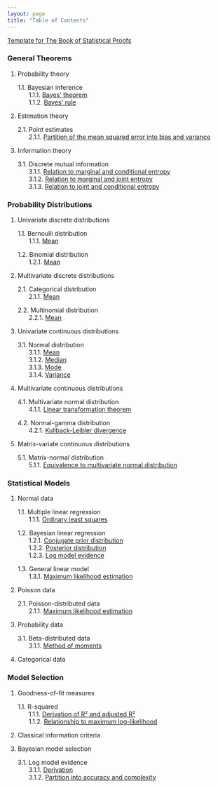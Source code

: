 ```yaml
---
layout: page
title: "Table of Contents"
---
```



[Template for The Book of Statistical Proofs](/Proofs/-temp-.html) <br>


<section class="chapter" id="General Theorems">
<h3>General Theorems</h3>
</section>

1. Probability theory

   1.1. Bayesian inference <br>
   &emsp;&ensp; 1.1.1. [Bayes' theorem](/Proofs/bayes-th.html) <br>
   &emsp;&ensp; 1.1.2. [Bayes' rule](/Proofs/bayes-rule.html) <br>

2. Estimation theory

   2.1. Point estimates <br>
   &emsp;&ensp; 2.1.1. [Partition of the mean squared error into bias and variance](/Proofs/mse-bnv.html) <br>

3. Information theory

   3.1. Discrete mutual information <br>
   &emsp;&ensp; 3.1.1. [Relation to marginal and conditional entropy](/Proofs/dmi-mce.html) <br>
   &emsp;&ensp; 3.1.2. [Relation to marginal and joint entropy](/Proofs/dmi-mje.html) <br>
   &emsp;&ensp; 3.1.3. [Relation to joint and conditional entropy](/Proofs/dmi-jce.html) <br>


<section class="chapter" id="Probability Distributions">
<h3>Probability Distributions</h3>
</section>

1. Univariate discrete distributions

   1.1. Bernoulli distribution <br>
   &emsp;&ensp; 1.1.1. [Mean](/Proofs/bern-mean.html) <br>

   1.2. Binomial distribution <br>
   &emsp;&ensp; 1.2.1. [Mean](/Proofs/bin-mean.html) <br>

2. Multivariate discrete distributions

   2.1. Categorical distribution <br>
   &emsp;&ensp; 2.1.1. [Mean](/Proofs/cat-mean.html) <br>

   2.2. Multinomial distribution <br>
   &emsp;&ensp; 2.2.1. [Mean](/Proofs/mult-mean.html) <br>

3. Univariate continuous distributions

   3.1. Normal distribution <br>
   &emsp;&ensp; 3.1.1. [Mean](/Proofs/norm-mean.html) <br>
   &emsp;&ensp; 3.1.2. [Median](/Proofs/norm-med.html) <br>
   &emsp;&ensp; 3.1.3. [Mode](/Proofs/norm-mode.html) <br>
   &emsp;&ensp; 3.1.4. [Variance](/Proofs/norm-var.html) <br>

4. Multivariate continuous distributions

   4.1. Multivariate normal distribution <br>
   &emsp;&ensp; 4.1.1. [Linear transformation theorem](/Proofs/mvn-ltt.html) <br>
   
   4.2. Normal-gamma distribution <br>
   &emsp;&ensp; 4.2.1. [Kullback-Leibler divergence](/Proofs/ng-kl.html) <br>

5. Matrix-variate continuous distributions

   5.1. Matrix-normal distribution <br>
   &emsp;&ensp; 5.1.1. [Equivalence to multivariate normal distribution](/Proofs/matn-mvn.html) <br>


<section class="chapter" id="Statistical Models">
<h3>Statistical Models</h3>
</section>

1. Normal data

   1.1. Multiple linear regression <br>
   &emsp;&ensp; 1.1.1. [Ordinary least squares](/Proofs/mlr-ols.html) <br>
   
   1.2. Bayesian linear regression <br>
   &emsp;&ensp; 1.2.1. [Conjugate prior distribution](/Proofs/blr-prior.html) <br>
   &emsp;&ensp; 1.2.2. [Posterior distribution](/Proofs/blr-post.html) <br>
   &emsp;&ensp; 1.2.3. [Log model evidence](/Proofs/blr-lme.html) <br>
   
   1.3. General linear model <br>
   &emsp;&ensp; 1.3.1. [Maximum likelihood estimation](/Proofs/glm-mle.html) <br>

2. Poisson data

   2.1. Poisson-distributed data <br>
   &emsp;&ensp; 2.1.1. [Maximum likelihood estimation](/Proofs/poiss-mle.html) <br>
   
3. Probability data

   3.1. Beta-distributed data <br>
   &emsp;&ensp; 3.1.1. [Method of moments](/Proofs/beta-mom.html) <br>

4. Categorical data


<section class="chapter" id="Model Selection">
<h3>Model Selection</h3>
</section>

1. Goodness-of-fit measures

   1.1. R-squared <br>
   &emsp;&ensp; 1.1.1. [Derivation of R² and adjusted R²](/Proofs/rsq-der.html) <br>
   &emsp;&ensp; 1.1.2. [Relationship to maximum log-likelihood](/Proofs/rsq-mll.html) <br>

2. Classical information criteria

3. Bayesian model selection 

   3.1. Log model evidence <br>
   &emsp;&ensp; 3.1.1. [Derivation](/Proofs/lme-der.html) <br>
   &emsp;&ensp; 3.1.2. [Partition into accuracy and complexity](/Proofs/lme-anc.html) <br>
